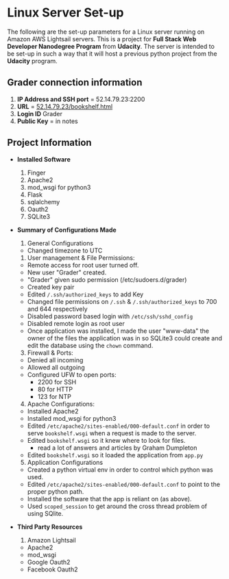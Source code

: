 # Linux Server Set-up
The following are the set-up parameters for a Linux server running on Amazon AWS Lightsail servers. This is a project for **Full Stack Web Developer Nanodegree Program** from **Udacity**. The server is intended to be set-up in such a way that it will host a previous python project from the **Udacity** program.

## Grader connection information
1. **IP Address and SSH port** = 52.14.79.23:2200
2. **URL** = [52.14.79.23/bookshelf.html](52.14.79.23/bookshelf.html)
3. **Login ID** Grader
4. **Public Key** = in notes


## Project Information

* **Installed Software**
  1. Finger
  2. Apache2
  3. mod_wsgi for python3
  4. Flask
  5. sqlalchemy
  6. Oauth2
  7. SQLite3


* **Summary of Configurations Made**
  1. General Configurations
    - Changed timezone to UTC
  1. User management & File Permissions:
    - Remote access for root user turned off.
    - New user "Grader" created.
    - "Grader" given sudo permission (/etc/sudoers.d/grader)
    - Created key pair
    - Edited `/.ssh/authorized_keys` to add Key
    - Changed file permissions on `/.ssh` & `/.ssh/authorized_keys` to 700 and 644 respectively
    - Disabled password based login with `/etc/ssh/sshd_config`
    - Disabled remote login as root user
    - Once application was installed, I made the user "www-data" the owner of the files the application was in so SQLite3 could create and edit the database using the `chown` command.
  3. Firewall & Ports:
    - Denied all incoming
    - Allowed all outgoing
    - Configured UFW to open ports:
      - 2200 for SSH
      - 80 for HTTP
      - 123 for NTP
  4. Apache Configurations:
    - Installed Apache2
    - Installed mod_wsgi for python3
    - Edited `/etc/apache2/sites-enabled/000-default.conf` in order to serve `bookshelf.wsgi` when a request is made to the server.
    - Edited `bookshelf.wsgi` so it knew where to look for files.
      - read a lot of answers and articles by Graham Dumpleton
    - Edited `bookshelf.wsgi` so it loaded the application from `app.py`
  5. Application Configurations
    - Created a python virtual env in order to control which python was used.
    - Edited `/etc/apache2/sites-enabled/000-default.conf` to point to the proper python path.
    - Installed the software that the app is reliant on (as above).
    - Used `scoped_session` to get around the cross thread problem of using SQlite.


* **Third Party Resources**
  1. Amazon Lightsail
  - Apache2
  - mod_wsgi
  - Google Oauth2
  - Facebook Oauth2
